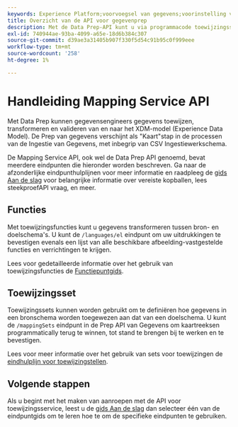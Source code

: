 ```yaml
---
keywords: Experience Platform;voorvoegsel van gegevens;voorinstelling van gegevens, api;problemen oplossen;API
title: Overzicht van de API voor gegevenprep
description: Met de Data Prep-API kunt u via programmacode toewijzingssets en functies maken, zodat u uw gegevens kunt transformeren tussen bron- en doelschema's.
exl-id: 740944ae-93ba-4099-a65e-18d6b384c307
source-git-commit: d39ae3a31405b907f330f5d54c91b95c0f999eee
workflow-type: tm+mt
source-wordcount: '258'
ht-degree: 1%

---
```


# Handleiding Mapping Service API

Met Data Prep kunnen gegevensengineers gegevens toewijzen, transformeren en valideren van en naar het XDM-model (Experience Data Model). De Prep van gegevens verschijnt als &quot;Kaart&quot;stap in de processen van de Ingestie van Gegevens, met inbegrip van CSV Ingestiewerkschema.

De Mapping Service API, ook wel de Data Prep API genoemd, bevat meerdere eindpunten die hieronder worden beschreven. Ga naar de afzonderlijke eindpunthulplijnen voor meer informatie en raadpleeg de [gids Aan de slag](./getting-started.md) voor belangrijke informatie over vereiste kopballen, lees steekproefAPI vraag, en meer.

## Functies

Met toewijzingsfuncties kunt u gegevens transformeren tussen bron- en doelschema&#39;s. U kunt de `/languages/el` eindpunt om uw uitdrukkingen te bevestigen evenals een lijst van alle beschikbare afbeelding-vastgestelde functies en verrichtingen te krijgen.

Lees voor gedetailleerde informatie over het gebruik van toewijzingsfuncties de [Functiepuntgids](./functions.md).

## Toewijzingsset

Toewijzingssets kunnen worden gebruikt om te definiëren hoe gegevens in een bronschema worden toegewezen aan dat van een doelschema. U kunt de `/mappingSets` eindpunt in de Prep API van Gegevens om kaartreeksen programmatically terug te winnen, tot stand te brengen bij te werken en te bevestigen.

Lees voor meer informatie over het gebruik van sets voor toewijzingen de [eindhulplijn voor toewijzingstellen](./mapping-set.md).

## Volgende stappen

Als u begint met het maken van aanroepen met de API voor toewijzingsservice, leest u de [gids Aan de slag](./getting-started.md) dan selecteer één van de eindpuntgids om te leren hoe te om de specifieke eindpunten te gebruiken.
